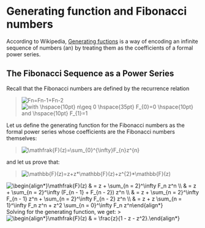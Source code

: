 # Generating function and Fibonacci numbers

According to Wikipedia, [Generating fuctions](https://en.wikipedia.org/wiki/Generating_function) is a way of encoding an infinite sequence of numbers (an) by treating them as the coefficients of a formal power series.

## The Fibonacci Sequence as a Power Series

Recall that the Fibonacci numbers are defined by the recurrence relation <br>
><img src="https://latex.codecogs.com/svg.image?F_{n}=F_{n-1}&plus;F_{n-2}" title="Fn=Fn-1+Fn-2" />
><img src="https://latex.codecogs.com/svg.image?with&space;\hspace{10pt}&space;n\geq&space;0&space;\hspace{35pt}&space;F_{0}=0&space;\hspace{10pt}&space;and&space;\hspace{10pt}&space;F_{1}=1" title="with \hspace{10pt} n\geq 0 \hspace{35pt} F_{0}=0 \hspace{10pt} and \hspace{10pt} F_{1}=1" />

Let us define the generating function for the Fibonacci numbers as the formal power series whose coefficients are the Fibonacci numbers themselves:
><img src="https://latex.codecogs.com/svg.image?\mathfrak{F}(z)=\sum_{0}^{\infty}F_{n}z^{n}" title="\mathfrak{F}(z)=\sum_{0}^{\infty}F_{n}z^{n}" />
and let us prove that: 
><img src="https://latex.codecogs.com/svg.image?\mathfrak{F}(z)=z&plus;z\mathfrak{F}(z)&plus;z^{2}\mathfrak{F}(z)" title="\mathbb{F}(z)=z+z*\mathbb{F}(z)+z^{2}*\mathbb{F}(z)" />
<img src="https://latex.codecogs.com/svg.image?\begin{align*}\mathfrak{F}(z)&space;&space;&space;&space;&&space;=&space;z&space;&plus;&space;\sum_{n&space;=&space;2}^\infty&space;F_n&space;z^n&space;\\&space;&space;&space;&space;&&space;=&space;z&space;&plus;&space;\sum_{n&space;=&space;2}^\infty&space;(F_{n&space;-&space;1}&space;&plus;&space;F_{n&space;-&space;2})&space;z^n&space;\\&space;&space;&space;&space;&&space;=&space;z&space;&plus;&space;\sum_{n&space;=&space;2}^\infty&space;F_{n&space;-&space;1}&space;z^n&space;&plus;&space;\sum_{n&space;=&space;2}^\infty&space;F_{n&space;-&space;2}&space;z^n&space;\\&space;&space;&space;&space;&&space;=&space;z&space;&plus;&space;z&space;\sum_{n&space;=&space;1}^\infty&space;F_n&space;z^n&space;&plus;&space;z^2&space;\sum_{n&space;=&space;0}^\infty&space;F_n&space;z^n\end{align*}" title="\begin{align*}\mathfrak{F}(z) & = z + \sum_{n = 2}^\infty F_n z^n \\ & = z + \sum_{n = 2}^\infty (F_{n - 1} + F_{n - 2}) z^n \\ & = z + \sum_{n = 2}^\infty F_{n - 1} z^n + \sum_{n = 2}^\infty F_{n - 2} z^n \\ & = z + z \sum_{n = 1}^\infty F_n z^n + z^2 \sum_{n = 0}^\infty F_n z^n\end{align*}" />
Solving for the generating function, we get:
><img src="https://latex.codecogs.com/svg.image?\begin{align*}\mathfrak{F}(z)&space;&space;&space;&space;&&space;=&space;\frac{z}{1&space;-&space;z&space;-&space;z^2}.\end{align*}" title="\begin{align*}\mathfrak{F}(z) & = \frac{z}{1 - z - z^2}.\end{align*}" />

